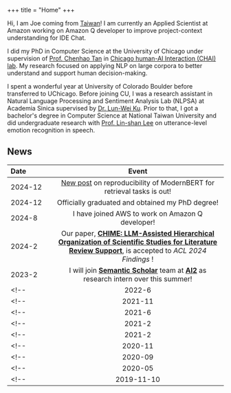 +++
title = "Home"
+++

Hi, I am Joe coming from [Taiwan](https://www.lonelyplanet.com/taiwan)! I am currently an Applied Scientist at Amazon working on Amazon Q developer to improve project-context understanding for IDE Chat.

I did my PhD in Computer Science at the University of Chicago under supervision of [Prof. Chenhao Tan](https://chenhaot.com) in [Chicago human-AI Interaction (CHAI) lab](https://chicagohai.github.io/). My research focused on applying NLP on large corpora to better understand and support human decision-making. 

I spent a wonderful year at University of Colorado Boulder before transferred to UChicago. 
Before joining CU, I was a research assistant in Natural Language Processing and Sentiment Analysis Lab (NLPSA) at Academia Sinica supervised by [Dr. Lun-Wei Ku](https://www.iis.sinica.edu.tw/pages/lwku/). 
Prior to that, I got a bachelor's degree in Computer Science at National Taiwan University and did undergraduate research with [Prof. Lin-shan Lee](http://speech.ee.ntu.edu.tw/previous_version/lslNew.htm) on utterance-level emotion recognition in speech. 


## News
|Date&nbsp;&nbsp;&nbsp;&nbsp;&nbsp;&nbsp;&nbsp;&nbsp;&nbsp;&nbsp;&nbsp;&nbsp;| Event |
|:-----|:----------------------------:|
|2024-12| [New post](https://chaochunhsu.github.io/patterns/blogs/modernbert_dpr/) on reproducibility of ModernBERT for retrieval tasks is out! |
|2024-12| Officially graduated and obtained my PhD degree!|
|2024-8| I have joined AWS to work on Amazon Q developer!|
|2024-2| Our paper, [**CHIME: LLM-Assisted Hierarchical Organization of Scientific Studies for Literature Review Support**](https://arxiv.org/abs/2407.16148), is accepted to *ACL 2024 Findings* !|
|2023-2| I will join [**Semantic Scholar**](https://www.semanticscholar.org/research/research-team) team at [**AI2**](https://allenai.org/) as research intern over this summer!|
<!-- |2022-6| Start my internship at [**ASAPP**](https://www.asapp.com/ai-research/)!| -->
<!-- | 2021-11 | Our paper, [**Decision-Focused Summarization**](https://arxiv.org/abs/2109.06896), is accepted to *EMNLP 2021* ! -->
<!-- | 2021-6 | My intern work with Amazon Alexa, [**Answer Generation for Retrieval-based Question Answering Systems**](https://arxiv.org/abs/2106.00955), is accepted to *Findings of ACL 2021 (short)* ! -->
<!-- | 2021-2 | The code for [**Characterizing the Value of Information in Medical Notes**](https://arxiv.org/pdf/2010.03574.pdf) is out! ([value-of-medical-notes](https://github.com/BoulderDS/value-of-medical-notes)) |  -->
<!-- | 2021-2 | Presenting our *Findings of EMNLP* paper at [*AI4BC* workshop](https://ai4bc.github.io/ai4bc21/)! -->
<!-- | 2020-11 | I will present our *Findings of EMNLP* paper at [*Clinical NLP* workshop](https://clinical-nlp.github.io/2020/program.html)! -->
<!-- | 2020-09 | Our paper [**Characterizing the Value of Information in Medical Notes**](https://arxiv.org/pdf/2010.03574.pdf) is accepted to *Findings of EMNLP 2020* ! -->
<!-- | 2020-05 | I will join Amazon Alexa Search as applied scientist intern this summer. -->
<!-- | 2019-11-10 | Our paper [**Knowledge-Enriched Visual Storytelling**](https://arxiv.org/abs/1912.01496) is accepted to *AAAI'20* ! -->